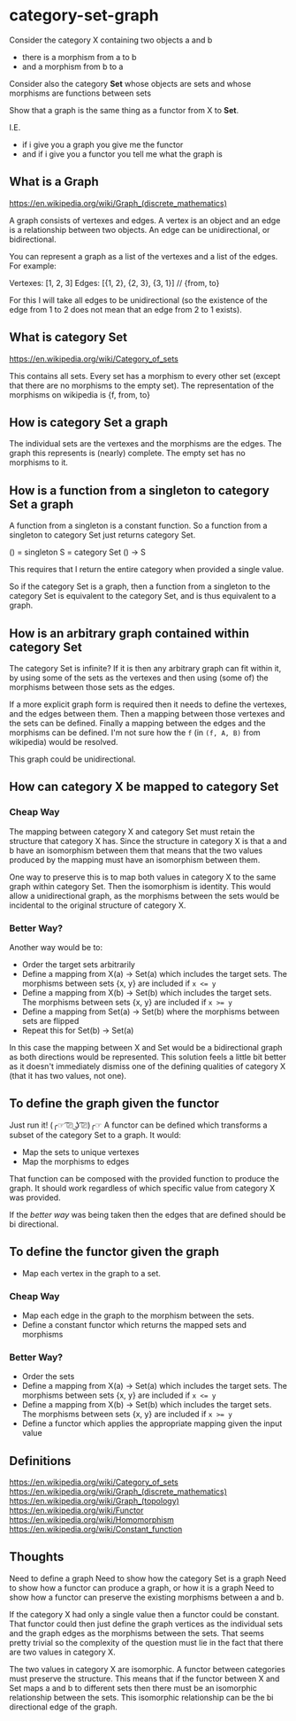 # category-set-graph

Consider the category X containing two objects a and b
 * there is a morphism from a to b
 * and a morphism from b to a

Consider also the category **Set** whose objects are sets and whose morphisms are functions between sets

Show that a graph is the same thing as a functor from X to **Set**.

I.E.
 * if i give you a graph you give me the functor
 * and if i give you a functor you tell me what the graph is

## What is a Graph

https://en.wikipedia.org/wiki/Graph_(discrete_mathematics)

A graph consists of vertexes and edges.
A vertex is an object and an edge is a relationship between two objects.
An edge can be unidirectional, or bidirectional.

You can represent a graph as a list of the vertexes and a list of the edges. For example:

Vertexes: [1, 2, 3]
Edges: [{1, 2}, {2, 3}, {3, 1}] // {from, to}

For this I will take all edges to be unidirectional (so the existence of the edge from 1 to 2 does not mean that an edge from 2 to 1 exists).

## What is category Set

https://en.wikipedia.org/wiki/Category_of_sets

This contains all sets.
Every set has a morphism to every other set (except that there are no morphisms to the empty set).
The representation of the morphisms on wikipedia is {f, from, to}

## How is category Set a graph

The individual sets are the vertexes and the morphisms are the edges.
The graph this represents is (nearly) complete. The empty set has no morphisms to it.

## How is a function from a singleton to category Set a graph

A function from a singleton is a constant function.
So a function from a singleton to category Set just returns category Set.

() = singleton
S = category Set
() -> S

This requires that I return the entire category when provided a single value.

So if the category Set is a graph, then a function from a singleton to the category Set is equivalent to the category Set, and is thus equivalent to a graph.

## How is an arbitrary graph contained within category Set

The category Set is infinite?
If it is then any arbitrary graph can fit within it, by using some of the sets as the vertexes and then using (some of) the morphisms between those sets as the edges.

If a more explicit graph form is required then it needs to define the vertexes, and the edges between them.
Then a mapping between those vertexes and the sets can be defined.
Finally a mapping between the edges and the morphisms can be defined.
I'm not sure how the `f` (in `(f, A, B)` from wikipedia) would be resolved.

This graph could be unidirectional.

## How can category X be mapped to category Set

### Cheap Way

The mapping between category X and category Set must retain the structure that
category X has. Since the structure in category X is that a and b have an
isomorphism between them that means that the two values produced by the mapping
must have an isomorphism between them.

One way to preserve this is to map both values in category X to the same graph
within category Set. Then the isomorphism is identity. This would allow a
unidirectional graph, as the morphisms between the sets would be incidental to
the original structure of category X.

### Better Way?

Another way would be to:

 * Order the target sets arbitrarily
 * Define a mapping from X(a) -> Set(a) which includes the target sets. The morphisms between sets {x, y} are included if `x <= y`
 * Define a mapping from X(b) -> Set(b) which includes the target sets. The morphisms between sets {x, y} are included if `x >= y`
 * Define a mapping from Set(a) -> Set(b) where the morphisms between sets are flipped
 * Repeat this for Set(b) -> Set(a)

In this case the mapping between X and Set would be a bidirectional graph as both directions would be represented.
This solution feels a little bit better as it doesn't immediately dismiss one of the defining qualities of category X (that it has two values, not one).

## To define the graph given the functor

Just run it! (╭☞ ͡⎚ ͜ʖ ͡⎚)╭☞
A functor can be defined which transforms a subset of the category Set to a graph. It would:

 * Map the sets to unique vertexes
 * Map the morphisms to edges

That function can be composed with the provided function to produce the graph. It should work regardless of which specific value from category X was provided.

If the _better way_ was being taken then the edges that are defined should be bi directional.

## To define the functor given the graph

 * Map each vertex in the graph to a set.

### Cheap Way

 * Map each edge in the graph to the morphism between the sets.
 * Define a constant functor which returns the mapped sets and morphisms

### Better Way?

 * Order the sets
 * Define a mapping from X(a) -> Set(a) which includes the target sets. The morphisms between sets {x, y} are included if `x <= y`
 * Define a mapping from X(b) -> Set(b) which includes the target sets. The morphisms between sets {x, y} are included if `x >= y`
 * Define a functor which applies the appropriate mapping given the input value

## Definitions

https://en.wikipedia.org/wiki/Category_of_sets
https://en.wikipedia.org/wiki/Graph_(discrete_mathematics)
https://en.wikipedia.org/wiki/Graph_(topology)
https://en.wikipedia.org/wiki/Functor
https://en.wikipedia.org/wiki/Homomorphism
https://en.wikipedia.org/wiki/Constant_function

## Thoughts

Need to define a graph
Need to show how the category Set is a graph
Need to show how a functor can produce a graph, or how it is a graph
Need to show how a functor can preserve the existing morphisms between a and b.

If the category X had only a single value then a functor could be constant.
That functor could then just define the graph vertices as the individual sets and the graph edges as the morphisms between the sets.
That seems pretty trivial so the complexity of the question must lie in the fact that there are two values in category X.

The two values in category X are isomorphic.
A functor between categories must preserve the structure.
This means that if the functor between X and Set maps a and b to different sets then there must be an isomorphic relationship between the sets.
This isomorphic relationship can be the bi directional edge of the graph.


